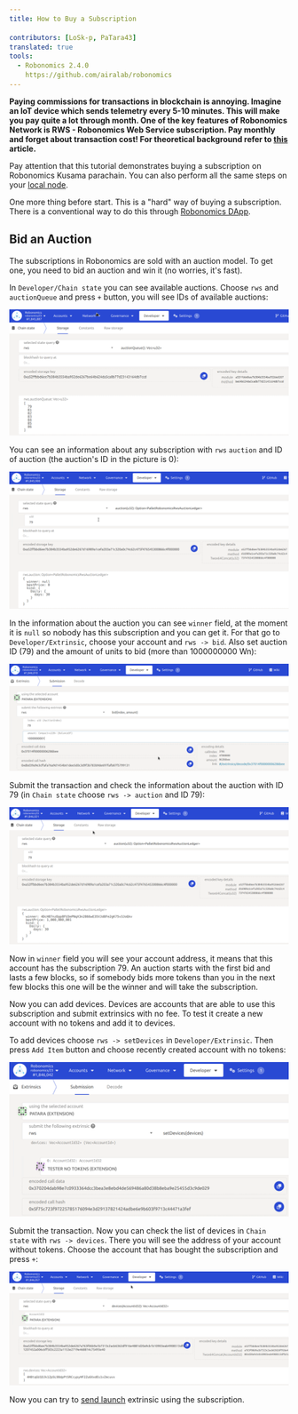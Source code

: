 ```yaml
---
title: How to Buy a Subscription

contributors: [LoSk-p, PaTara43]
translated: true
tools:   
  - Robonomics 2.4.0
    https://github.com/airalab/robonomics
---
```


**Paying commissions for transactions in blockchain is annoying. Imagine an IoT device which sends telemetry every 5-10 
minutes. This will make you pay quite a lot through month. One of the key features of Robonomics Network is RWS - Robonomics
Web Service subscription. Pay monthly and forget about transaction cost! For theoretical background refer to 
[this](https://blog.aira.life/rws-overview-part-2-heterogeneous-tokenomics-afc209cc855) article.**

<robo-wiki-note type="warning" title="Parachain">

  Pay attention that this tutorial demonstrates buying a subscription on Robonomics Kusama parachain. You can also perform
  all the same steps on your [local node](/docs/run-dev-node).

  One more thing before start. This is a "hard" way of buying a subscription. There is a conventional way to do this through
  [Robonomics DApp](https://dapp.robonomics.network/#/).

</robo-wiki-note>

## Bid an Auction

The subscriptions in Robonomics are sold with an auction model. To get one, you need to bid an auction and win it (no worries, it's fast).

In `Developer/Chain state` you can see available auctions. 
Choose `rws` and `auctionQueue` and press `+` button, you will see IDs of available auctions:

![queue](../images/rws/queue.png)

You can see an information about any subscription with `rws` `auction` and ID of auction (the auction's ID in the picture is 0):

![auction](../images/rws/auction.png)

In the information about the auction you can see `winner` field, at the moment it is `null` so nobody has this subscription
and you can get it. For that go to `Developer/Extrinsic`, choose your account and `rws -> bid`. Also set auction ID (79) and 
the amount of units to bid (more than 1000000000 Wn):

![bid](../images/rws/bid.png)

Submit the transaction and check the information about the auction with ID 79 (in `Chain state` choose `rws -> auction` and ID 79):

![win](../images/rws/auc_win.png)

Now in `winner` field you will see your account address, it means that this account has the subscription 79. An auction
starts with the first bid and lasts a few blocks, so if somebody bids more tokens than you in the next few blocks this one 
will be the winner and will take the subscription.

Now you can add devices. Devices are accounts that are able to use this subscription and submit extrinsics with no fee.
To test it create a new account with no tokens and add it to devices. 

To add devices choose `rws -> setDevices` in `Developer/Extrinsic`. Then press `Add Item` button and choose recently
created account with no tokens:

![set_devices](../images/rws/set_devices.png)

Submit the transaction. Now you can check the list of devices in `Chain state` with `rws -> devices`. There you will
see the address of your account without tokens. Choose the account that has bought the subscription and press `+`:

![devices](../images/rws/devices.png)

Now you can try to [send launch](/docs/subscription-launch) extrinsic using the subscription.